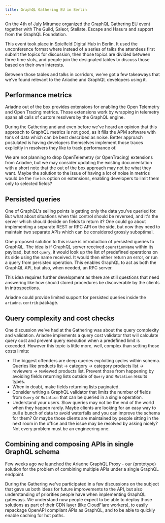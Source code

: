 ```yaml
---
title: GraphQL Gathering EU in Berlin
---
```


On the 4th of July Mirumee organized the GraphQL Gathering EU event together with The Guild, Saleor, Stellate, Escape and Hasura and support from the GraphQL Foundation.

This event took place in Spielfeld Digital Hub in Berlin. It used the unconference format where instead of a series of talks the attendees first submit the topics for discussion, then those topics are divided between three time slots, and people join the designated tables to discuss those based on their own interests.

Between those tables and talks in corridors, we've got a few takeaways that we've found relevant to the Ariadne and GraphQL developers using it.

<!--truncate-->

## Performance metrics

Ariadne out of the box provides extensions for enabling the Open Telemetry and Open Tracing metrics. Those extensions work by wrapping in telemetry spans all calls of custom resolvers by the GraphQL engine.

During the Gathering and and even before we've heard an opinion that this approach to GraphQL metrics is not good, as it fills the APM software with tons of data which can be best described as noise. Better approach postulated is having developers themselves implement those traces explicitly in resolvers they like to track performance of.

We are not planning to drop OpenTelemetry (or OpenTracing) extensions from Ariadne, but we may consider updating the existing documentation with a short note that the out of the box approach may not be what they want. Maybe the solution to the issue of having a lot of noise in metrics would be the `fields` option on extensions, enabling developers to limit them only to selected fields?

## Persisted queries

One of GraphQL's selling points is getting only the data you've queried for. But what about situations when this control should be reversed, and it's the server which should decide on fields to return it? One could go about implementing a separate REST or RPC API on the side, but now they need to maintain two separate APIs which can be considered grossly suboptimal.

One proposed solution to this issue is introduction of persisted queries to GraphQL. The idea is if GraphQL server received `operationName` within its payload, but not `query`, it would look up the list of predefined operations on its side using the name received. It would then either return an error, or run a query from persisted operation. This enables GraphQL to act as both the GraphQL API, but also, when needed, an RPC server.

This idea requires further development as there are still questions that need answering like how should stored procedures be discoverable by the clients in introspections.

Ariadne could provide limited support for persisted queries inside the `ariadne.contrib` package.

## Query complexity and cost checks

One discussion we've had at the Gathering was about the query complexity and validation. Ariadne implements a query cost validator that will calculate query cost and prevent query execution when a predefined limit is exceeded. However this topic is little more, well, complex than setting those costs limits:

- The biggest offenders are deep queries exploiting cycles within schema. Queries like products list -> category -> category products list -> reviewers -> reviewed products list. Prevent those from happening by avoiding fields returning lists outside of `Query` and `Mutation` results types.
- When in doubt, make fields returning lists paginated.
- Consider writing a GraphQL validator that limits the number of fields from `Query` or `Mutation` that can be queried in a single operation.
- Understand your users. Slow queries may not be the end of the world when they happen rarely. Maybe clients are looking for an easy way to pull a bunch of data to avoid waterfalls and you can improve the schema for them? Or maybe those clients are maintained by people sitting in the next room in the office and the issue may be resolved by asking nicely? Not every problem must be an engineering one.

## Combining and composing APIs in single GraphQL schema

Few weeks ago we launched the Ariadne GraphQL Proxy - our (prototype) solution for the problem of combining multiple APIs under a single GraphQL endpoint.

During the Gathering we've participated in a few discussions on the subject that gave us both ideas for future improvements to the API, but also understanding of priorities people have when implementing GraphQL gateways. We understand now people expect to be able to deploy those solutions as part of their CDN layer (like CloudFlare workers), to easily repackage OpenAPI compliant APIs as GraphQL, and to be able to quickly enable caching for hot paths.
